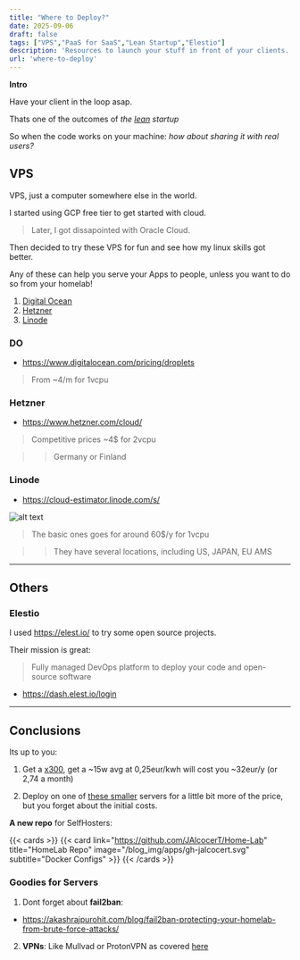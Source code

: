 ```yaml
---
title: "Where to Deploy?"
date: 2025-09-06
draft: false
tags: ["VPS","PaaS for SaaS","Lean Startup","Elestio"]
description: 'Resources to launch your stuff in front of your clients.'
url: 'where-to-deploy'
---
```


**Intro**

Have your client in the loop asap.

Thats one of the outcomes of *the [lean](https://jalcocert.github.io/JAlcocerT/lean/) startup*

So when the code works on your machine: *how about sharing it with real users?*

## VPS

VPS, just a computer somewhere else in the world.

I started using GCP free tier to get started with cloud.

> Later, I got dissapointed with Oracle Cloud.

Then decided to try these VPS for fun and see how my linux skills got better.

Any of these can help you serve your Apps to people, unless you want to do so from your homelab!

1. [Digital Ocean](#do)
2. [Hetzner](#hetzner)
3. [Linode](#linode)

### DO

* https://www.digitalocean.com/pricing/droplets

> From ~4/m for 1vcpu

### Hetzner

* https://www.hetzner.com/cloud/

> Competitive prices ~4$ for 2vcpu

> > Germany or Finland

### Linode

* https://cloud-estimator.linode.com/s/

![alt text](/blog_img/mini_pc/linode-vps.png)

> The basic ones goes for around 60$/y for 1vcpu

> > They have several locations, including US, JAPAN, EU AMS

---

##  Others

### Elestio

I used https://elest.io/ to try some open source projects.

Their mission is great:

>  Fully managed DevOps platform to deploy your code and open-source software 

* https://dash.elest.io/login

---

## Conclusions

Its up to you:

1. Get a [x300](https://jalcocert.github.io/JAlcocerT/asrock-x300-home-server/#energy-x300), get a ~15w avg at 0,25eur/kwh will cost you ~32eur/y (or 2,74 a month)

2. Deploy on one of [these smaller](#vps) servers for a little bit more of the price, but you forget about the initial costs.

**A new repo** for SelfHosters:

{{< cards >}}
  {{< card link="https://github.com/JAlcocerT/Home-Lab" title="HomeLab Repo" image="/blog_img/apps/gh-jalcocert.svg" subtitle="Docker Configs" >}}
{{< /cards >}}

### Goodies for Servers


1. Dont forget about **fail2ban**:

* https://akashrajpurohit.com/blog/fail2ban-protecting-your-homelab-from-brute-force-attacks/


2. **VPNs**: Like Mullvad or ProtonVPN as covered [here](https://jalcocert.github.io/JAlcocerT/homelab-security/#vpn)
